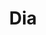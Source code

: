 ---
title: "Dia"
url: /ciudad-autonoma-de-buenos-aires/dia-avenida-general-francisco-fernandez-de-la-cruz-3/
shop: comodidad
---
